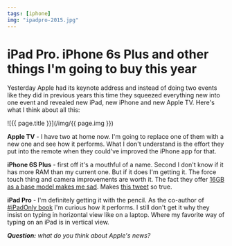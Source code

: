 ```yaml
---
tags: [iphone]
img: "ipadpro-2015.jpg"
---
```


# iPad Pro. iPhone 6s Plus and other things I'm going to buy this year

Yesterday Apple had its keynote address and instead of doing two events like they did in previous years this time they squeezed everything new into one event and revealed new iPad, new iPhone and new Apple TV. Here's what I think about all this:

<!--More-->

![{{ page.title }}](/img/{{ page.img }})

**Apple TV** - I have two at home now. I'm going to replace one of them with a new one and see how it performs. What I don't understand is the effort they put into the remote when they could've improved the iPhone app for that. 

**iPhone 6S Plus** - first off it's a mouthful of a name. Second I don't know if it has more RAM than my current one. But if it does I'm getting it. The force touch thing and camera improvements are worth it. The fact they offer [16GB as a base model makes me sad][1]. Makes [this tweet][2] so true.

**iPad Pro** - I'm definitely getting it with the pencil. As the co-author of [#iPadOnly book][io] I'm curious how it performs. I still don't get it why they insist on typing in horizontal view like on a laptop. Where my favorite way of typing on an iPad is in vertical view. 

***Question:*** *what do you think about Apple's news?*

[1]: https://david-smith.org/blog/2015/09/10/16gb-is-a-bad-user-experience/
[2]: https://twitter.com/jonyiveparody/status/640126600810491904
[i]: http://iMagazine.pl
[d]: http://db.tt/kD7Liux
[e]: /how-i-use-evernote
[p]: /passion
[n]: https://michael.gratis/nozbe
[io]: https://michael.gratis/ipadonly/
[pm]: http://productivemag.com/
[s]: /show
[t]: http://twitter.com/MSliwinski